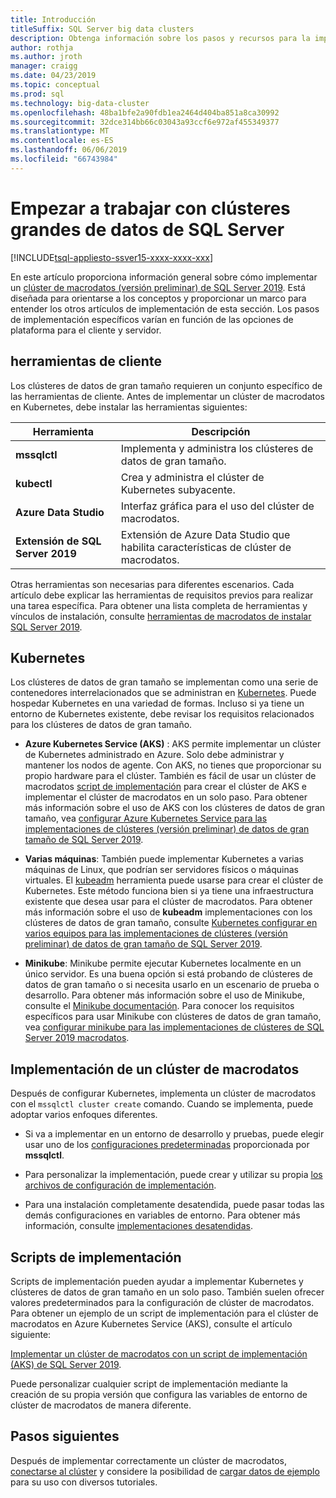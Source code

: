 ```yaml
---
title: Introducción
titleSuffix: SQL Server big data clusters
description: Obtenga información sobre los pasos y recursos para la implementación de clústeres de macrodatos de 2019 de SQL Server (versión preliminar).
author: rothja
ms.author: jroth
manager: craigg
ms.date: 04/23/2019
ms.topic: conceptual
ms.prod: sql
ms.technology: big-data-cluster
ms.openlocfilehash: 48ba1bfe2a90fdb1ea2464d404ba851a8ca30992
ms.sourcegitcommit: 32dce314bb66c03043a93ccf6e972af455349377
ms.translationtype: MT
ms.contentlocale: es-ES
ms.lasthandoff: 06/06/2019
ms.locfileid: "66743984"
---
```

# <a name="get-started-with-sql-server-big-data-clusters"></a>Empezar a trabajar con clústeres grandes de datos de SQL Server

[!INCLUDE[tsql-appliesto-ssver15-xxxx-xxxx-xxx](../includes/tsql-appliesto-ssver15-xxxx-xxxx-xxx.md)]

En este artículo proporciona información general sobre cómo implementar un [clúster de macrodatos (versión preliminar) de SQL Server 2019](big-data-cluster-overview.md). Está diseñada para orientarse a los conceptos y proporcionar un marco para entender los otros artículos de implementación de esta sección. Los pasos de implementación específicos varían en función de las opciones de plataforma para el cliente y servidor.

## <a id="tools"></a> herramientas de cliente

Los clústeres de datos de gran tamaño requieren un conjunto específico de las herramientas de cliente. Antes de implementar un clúster de macrodatos en Kubernetes, debe instalar las herramientas siguientes:

| Herramienta | Descripción |
|---|---|
| **mssqlctl** | Implementa y administra los clústeres de datos de gran tamaño. |
| **kubectl** | Crea y administra el clúster de Kubernetes subyacente. |
| **Azure Data Studio** | Interfaz gráfica para el uso del clúster de macrodatos. |
| **Extensión de SQL Server 2019** | Extensión de Azure Data Studio que habilita características de clúster de macrodatos. |

Otras herramientas son necesarias para diferentes escenarios. Cada artículo debe explicar las herramientas de requisitos previos para realizar una tarea específica. Para obtener una lista completa de herramientas y vínculos de instalación, consulte [herramientas de macrodatos de instalar SQL Server 2019](deploy-big-data-tools.md).

## <a name="kubernetes"></a>Kubernetes

Los clústeres de datos de gran tamaño se implementan como una serie de contenedores interrelacionados que se administran en [Kubernetes](https://kubernetes.io/docs/home). Puede hospedar Kubernetes en una variedad de formas. Incluso si ya tiene un entorno de Kubernetes existente, debe revisar los requisitos relacionados para los clústeres de datos de gran tamaño.

- **Azure Kubernetes Service (AKS)** : AKS permite implementar un clúster de Kubernetes administrado en Azure. Solo debe administrar y mantener los nodos de agente. Con AKS, no tienes que proporcionar su propio hardware para el clúster. También es fácil de usar un clúster de macrodatos [script de implementación](quickstart-big-data-cluster-deploy.md) para crear el clúster de AKS e implementar el clúster de macrodatos en un solo paso. Para obtener más información sobre el uso de AKS con los clústeres de datos de gran tamaño, vea [configurar Azure Kubernetes Service para las implementaciones de clústeres (versión preliminar) de datos de gran tamaño de SQL Server 2019](deploy-on-aks.md).

- **Varias máquinas**: También puede implementar Kubernetes a varias máquinas de Linux, que podrían ser servidores físicos o máquinas virtuales. El [kubeadm](https://kubernetes.io/docs/setup/independent/create-cluster-kubeadm/) herramienta puede usarse para crear el clúster de Kubernetes. Este método funciona bien si ya tiene una infraestructura existente que desea usar para el clúster de macrodatos. Para obtener más información sobre el uso de **kubeadm** implementaciones con los clústeres de datos de gran tamaño, consulte [Kubernetes configurar en varios equipos para las implementaciones de clústeres (versión preliminar) de datos de gran tamaño de SQL Server 2019](deploy-with-kubeadm.md).

- **Minikube**: Minikube permite ejecutar Kubernetes localmente en un único servidor. Es una buena opción si está probando de clústeres de datos de gran tamaño o si necesita usarlo en un escenario de prueba o desarrollo. Para obtener más información sobre el uso de Minikube, consulte el [Minikube documentación](https://kubernetes.io/docs/setup/minikube/). Para conocer los requisitos específicos para usar Minikube con clústeres de datos de gran tamaño, vea [configurar minikube para las implementaciones de clústeres de SQL Server 2019 macrodatos](deploy-on-minikube.md).

## <a name="deploy-a-big-data-cluster"></a>Implementación de un clúster de macrodatos

Después de configurar Kubernetes, implementa un clúster de macrodatos con el `mssqlctl cluster create` comando. Cuando se implementa, puede adoptar varios enfoques diferentes.

- Si va a implementar en un entorno de desarrollo y pruebas, puede elegir usar uno de los [configuraciones predeterminadas](deployment-guidance.md#deploy) proporcionada por **mssqlctl**.

- Para personalizar la implementación, puede crear y utilizar su propia [los archivos de configuración de implementación](deployment-guidance.md#configfile).

- Para una instalación completamente desatendida, puede pasar todas las demás configuraciones en variables de entorno. Para obtener más información, consulte [implementaciones desatendidas](deployment-guidance.md#unattended).

## <a name="deployment-scripts"></a>Scripts de implementación

Scripts de implementación pueden ayudar a implementar Kubernetes y clústeres de datos de gran tamaño en un solo paso. También suelen ofrecer valores predeterminados para la configuración de clúster de macrodatos. Para obtener un ejemplo de un script de implementación para el clúster de macrodatos en Azure Kubernetes Service (AKS), consulte el artículo siguiente:

[Implementar un clúster de macrodatos con un script de implementación (AKS) de SQL Server 2019](quickstart-big-data-cluster-deploy.md).

Puede personalizar cualquier script de implementación mediante la creación de su propia versión que configura las variables de entorno de clúster de macrodatos de manera diferente.

## <a name="next-steps"></a>Pasos siguientes

Después de implementar correctamente un clúster de macrodatos, [conectarse al clúster](connect-to-big-data-cluster.md) y considere la posibilidad de [cargar datos de ejemplo](tutorial-load-sample-data.md) para su uso con diversos tutoriales.